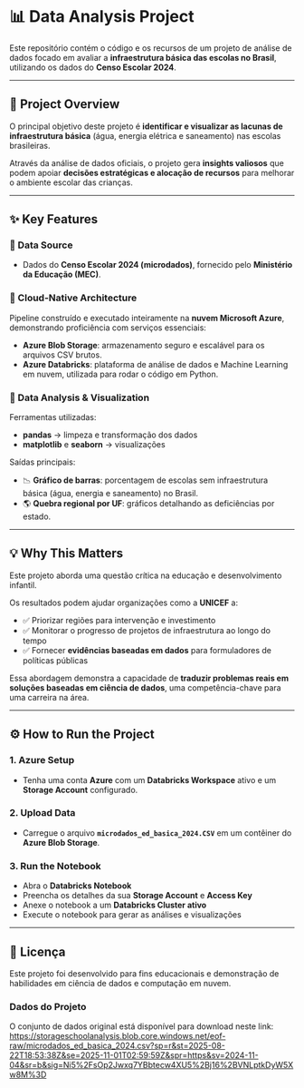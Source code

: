 # 📊 Data Analysis Project

Este repositório contém o código e os recursos de um projeto de análise de dados focado em avaliar a **infraestrutura básica das escolas no Brasil**, utilizando os dados do **Censo Escolar 2024**.  

---

## 📌 Project Overview

O principal objetivo deste projeto é **identificar e visualizar as lacunas de infraestrutura básica** (água, energia elétrica e saneamento) nas escolas brasileiras.  

Através da análise de dados oficiais, o projeto gera **insights valiosos** que podem apoiar **decisões estratégicas e alocação de recursos** para melhorar o ambiente escolar das crianças.

---

## ✨ Key Features

### 🔹 Data Source
- Dados do **Censo Escolar 2024 (microdados)**, fornecido pelo **Ministério da Educação (MEC)**.

### 🔹 Cloud-Native Architecture
Pipeline construído e executado inteiramente na **nuvem Microsoft Azure**, demonstrando proficiência com serviços essenciais:

- **Azure Blob Storage**: armazenamento seguro e escalável para os arquivos CSV brutos.  
- **Azure Databricks**: plataforma de análise de dados e Machine Learning em nuvem, utilizada para rodar o código em Python.  

### 🔹 Data Analysis & Visualization
Ferramentas utilizadas:
- **pandas** → limpeza e transformação dos dados  
- **matplotlib** e **seaborn** → visualizações  

Saídas principais:
- 📉 **Gráfico de barras**: porcentagem de escolas sem infraestrutura básica (água, energia e saneamento) no Brasil.  
- 🌎 **Quebra regional por UF**: gráficos detalhando as deficiências por estado.  

---

## 💡 Why This Matters

Este projeto aborda uma questão crítica na educação e desenvolvimento infantil.  

Os resultados podem ajudar organizações como a **UNICEF** a:  
- ✅ Priorizar regiões para intervenção e investimento  
- ✅ Monitorar o progresso de projetos de infraestrutura ao longo do tempo  
- ✅ Fornecer **evidências baseadas em dados** para formuladores de políticas públicas  

Essa abordagem demonstra a capacidade de **traduzir problemas reais em soluções baseadas em ciência de dados**, uma competência-chave para uma carreira na área.

---

## ⚙️ How to Run the Project

### 1. Azure Setup
- Tenha uma conta **Azure** com um **Databricks Workspace** ativo e um **Storage Account** configurado.  

### 2. Upload Data
- Carregue o arquivo **`microdados_ed_basica_2024.CSV`** em um contêiner do **Azure Blob Storage**.  

### 3. Run the Notebook
- Abra o **Databricks Notebook**  
- Preencha os detalhes da sua **Storage Account** e **Access Key**  
- Anexe o notebook a um **Databricks Cluster ativo**  
- Execute o notebook para gerar as análises e visualizações  

---

## 📎 Licença
Este projeto foi desenvolvido para fins educacionais e demonstração de habilidades em ciência de dados e computação em nuvem.


### Dados do Projeto
O conjunto de dados original está disponível para download neste link: https://storageschoolanalysis.blob.core.windows.net/eof-raw/microdados_ed_basica_2024.csv?sp=r&st=2025-08-22T18:53:38Z&se=2025-11-01T02:59:59Z&spr=https&sv=2024-11-04&sr=b&sig=Ni5%2FsOp2Jwxq7YBbtecw4XU5%2Bj16%2BVNLptkDyW5Xw8M%3D
